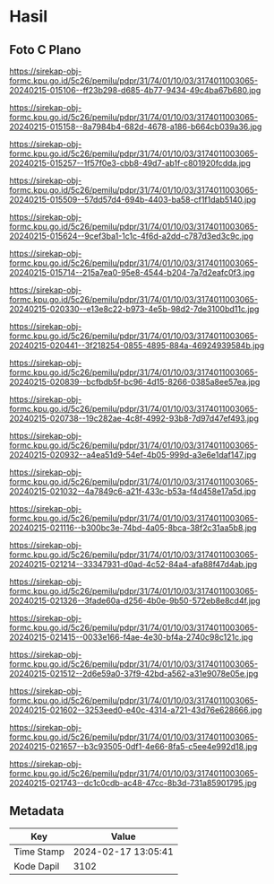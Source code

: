 # Hasil

## Foto C Plano

https://sirekap-obj-formc.kpu.go.id/5c26/pemilu/pdpr/31/74/01/10/03/3174011003065-20240215-015106--ff23b298-d685-4b77-9434-49c4ba67b680.jpg

https://sirekap-obj-formc.kpu.go.id/5c26/pemilu/pdpr/31/74/01/10/03/3174011003065-20240215-015158--8a7984b4-682d-4678-a186-b664cb039a36.jpg

https://sirekap-obj-formc.kpu.go.id/5c26/pemilu/pdpr/31/74/01/10/03/3174011003065-20240215-015257--1f57f0e3-cbb8-49d7-ab1f-c801920fcdda.jpg

https://sirekap-obj-formc.kpu.go.id/5c26/pemilu/pdpr/31/74/01/10/03/3174011003065-20240215-015509--57dd57d4-694b-4403-ba58-cf1f1dab5140.jpg

https://sirekap-obj-formc.kpu.go.id/5c26/pemilu/pdpr/31/74/01/10/03/3174011003065-20240215-015624--9cef3ba1-1c1c-4f6d-a2dd-c787d3ed3c9c.jpg

https://sirekap-obj-formc.kpu.go.id/5c26/pemilu/pdpr/31/74/01/10/03/3174011003065-20240215-015714--215a7ea0-95e8-4544-b204-7a7d2eafc0f3.jpg

https://sirekap-obj-formc.kpu.go.id/5c26/pemilu/pdpr/31/74/01/10/03/3174011003065-20240215-020330--e13e8c22-b973-4e5b-98d2-7de3100bd11c.jpg

https://sirekap-obj-formc.kpu.go.id/5c26/pemilu/pdpr/31/74/01/10/03/3174011003065-20240215-020441--3f218254-0855-4895-884a-46924939584b.jpg

https://sirekap-obj-formc.kpu.go.id/5c26/pemilu/pdpr/31/74/01/10/03/3174011003065-20240215-020839--bcfbdb5f-bc96-4d15-8266-0385a8ee57ea.jpg

https://sirekap-obj-formc.kpu.go.id/5c26/pemilu/pdpr/31/74/01/10/03/3174011003065-20240215-020738--19c282ae-4c8f-4992-93b8-7d97d47ef493.jpg

https://sirekap-obj-formc.kpu.go.id/5c26/pemilu/pdpr/31/74/01/10/03/3174011003065-20240215-020932--a4ea51d9-54ef-4b05-999d-a3e6e1daf147.jpg

https://sirekap-obj-formc.kpu.go.id/5c26/pemilu/pdpr/31/74/01/10/03/3174011003065-20240215-021032--4a7849c6-a21f-433c-b53a-f4d458e17a5d.jpg

https://sirekap-obj-formc.kpu.go.id/5c26/pemilu/pdpr/31/74/01/10/03/3174011003065-20240215-021116--b300bc3e-74bd-4a05-8bca-38f2c31aa5b8.jpg

https://sirekap-obj-formc.kpu.go.id/5c26/pemilu/pdpr/31/74/01/10/03/3174011003065-20240215-021214--33347931-d0ad-4c52-84a4-afa88f47d4ab.jpg

https://sirekap-obj-formc.kpu.go.id/5c26/pemilu/pdpr/31/74/01/10/03/3174011003065-20240215-021326--3fade60a-d256-4b0e-9b50-572eb8e8cd4f.jpg

https://sirekap-obj-formc.kpu.go.id/5c26/pemilu/pdpr/31/74/01/10/03/3174011003065-20240215-021415--0033e166-f4ae-4e30-bf4a-2740c98c121c.jpg

https://sirekap-obj-formc.kpu.go.id/5c26/pemilu/pdpr/31/74/01/10/03/3174011003065-20240215-021512--2d6e59a0-37f9-42bd-a562-a31e9078e05e.jpg

https://sirekap-obj-formc.kpu.go.id/5c26/pemilu/pdpr/31/74/01/10/03/3174011003065-20240215-021602--3253eed0-e40c-4314-a721-43d76e628666.jpg

https://sirekap-obj-formc.kpu.go.id/5c26/pemilu/pdpr/31/74/01/10/03/3174011003065-20240215-021657--b3c93505-0df1-4e66-8fa5-c5ee4e992d18.jpg

https://sirekap-obj-formc.kpu.go.id/5c26/pemilu/pdpr/31/74/01/10/03/3174011003065-20240215-021743--dc1c0cdb-ac48-47cc-8b3d-731a85901795.jpg


## Metadata

| Key        | Value               |
| ---------- | ------------------- |
| Time Stamp | 2024-02-17 13:05:41 |
| Kode Dapil | 3102                |



